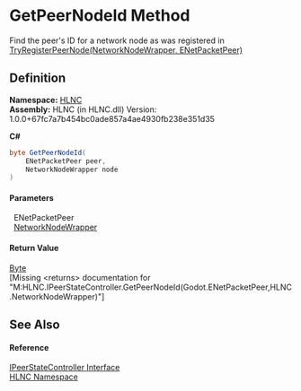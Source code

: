 # GetPeerNodeId Method


Find the peer's ID for a network node as was registered in <a href="M_HLNC_IPeerStateController_TryRegisterPeerNode">TryRegisterPeerNode(NetworkNodeWrapper, ENetPacketPeer)</a>



## Definition
**Namespace:** <a href="N_HLNC">HLNC</a>  
**Assembly:** HLNC (in HLNC.dll) Version: 1.0.0+67fc7a7b454bc0ade857a4ae4930fb238e351d35

**C#**
``` C#
byte GetPeerNodeId(
	ENetPacketPeer peer,
	NetworkNodeWrapper node
)
```



#### Parameters
<dl><dt>  ENetPacketPeer</dt><dd /><dt>  <a href="T_HLNC_NetworkNodeWrapper">NetworkNodeWrapper</a></dt><dd /></dl>

#### Return Value
<a href="https://learn.microsoft.com/dotnet/api/system.byte" target="_blank" rel="noopener noreferrer">Byte</a>  
\[Missing &lt;returns&gt; documentation for "M:HLNC.IPeerStateController.GetPeerNodeId(Godot.ENetPacketPeer,HLNC.NetworkNodeWrapper)"\]

## See Also


#### Reference
<a href="T_HLNC_IPeerStateController">IPeerStateController Interface</a>  
<a href="N_HLNC">HLNC Namespace</a>  
